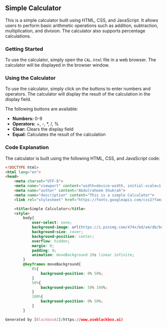  ## Simple Calculator

This is a simple calculator built using HTML, CSS, and JavaScript. It allows users to perform basic arithmetic operations such as addition, subtraction, multiplication, and division. The calculator also supports percentage calculations.

### Getting Started

To use the calculator, simply open the `CAL.html` file in a web browser. The calculator will be displayed in the browser window.

### Using the Calculator

To use the calculator, simply click on the buttons to enter numbers and operators. The calculator will display the result of the calculation in the display field.

The following buttons are available:

* **Numbers:** 0-9
* **Operators:** +, -, *, /, %
* **Clear:** Clears the display field
* **Equal:** Calculates the result of the calculation

### Code Explanation

The calculator is built using the following HTML, CSS, and JavaScript code:

```html
<!DOCTYPE html>
<html lang="en">
<head>
    <meta charset="UTF-8">
    <meta name="viewport" content="width=device-width, initial-scale=1.0">
    <meta name="author" content="Abdulraheem Shukrah">
    <meta name="description" content="This is a simple Calculator">
    <link rel="stylesheet" href="https://fonts.googleapis.com/css2?family=Montserrat:wght@400;700&display=swap">

    <title>Simple Calculator</title>
    <style>
        body{
            user-select: none;
            background-image: url(https://i.pinimg.com/474x/bd/a4/db/bda4db299b949832294000904ac4dafa.jpg);
            background-size: cover;
            background-position: center;
            overflow: hidden;
            margin: 0;
            padding: 0;
            animation: moveBackground 20s linear infinite; 
        }
        @keyframes moveBackground{
            0%{
                background-position: 0% 50%;
            }
            50%{
                background-position: 50% 100%;
            }
            100%{
                background-position: 0% 50%;
            }
        }

Generated by [BlackboxAI](https://www.useblackbox.ai)